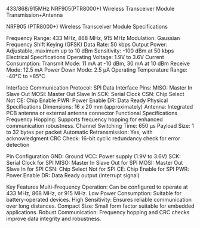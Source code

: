 433/868/915MHz NRF905(PTR8000+) Wireless Transceiver Module Transmission+Antenna

NRF905 (PTR8000+) Wireless Transceiver Module Specifications

Frequency Range: 433 MHz, 868 MHz, 915 MHz
Modulation: Gaussian Frequency Shift Keying (GFSK)
Data Rate: 50 kbps
Output Power: Adjustable, maximum up to 10 dBm
Sensitivity: -100 dBm at 50 kbps
Electrical Specifications
Operating Voltage: 1.9V to 3.6V
Current Consumption:
Transmit Mode: 11 mA at -10 dBm, 30 mA at 10 dBm
Receive Mode: 12.5 mA
Power Down Mode: 2.5 µA
Operating Temperature Range: -40°C to +85°C

Interface
Communication Protocol: SPI
Data Interface Pins:
MISO: Master In Slave Out
MOSI: Master Out Slave In
SCK: Serial Clock
CSN: Chip Select Not
CE: Chip Enable
PWR: Power Enable
DR: Data Ready
Physical Specifications
Dimensions: 16 x 20 mm (approximately)
Antenna: Integrated PCB antenna or external antenna connector
Functional Specifications
Frequency Hopping: Supports frequency hopping for enhanced communication robustness.
Channel Switching Time: 650 µs
Payload Size: 1 to 32 bytes per packet
Automatic Retransmission: Yes, with acknowledgment
CRC Check: 16-bit cyclic redundancy check for error detection

Pin Configuration
GND: Ground
VCC: Power supply (1.9V to 3.6V)
SCK: Serial Clock for SPI
MISO: Master In Slave Out for SPI
MOSI: Master Out Slave In for SPI
CSN: Chip Select Not for SPI
CE: Chip Enable for SPI
PWR: Power Enable
DR: Data Ready output (interrupt signal)

Key Features
Multi-Frequency Operation: Can be configured to operate at 433 MHz, 868 MHz, or 915 MHz.
Low Power Consumption: Suitable for battery-operated devices.
High Sensitivity: Ensures reliable communication over long distances.
Compact Size: Small form factor suitable for embedded applications.
Robust Communication: Frequency hopping and CRC checks improve data integrity and robustness.
